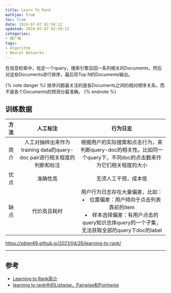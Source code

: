 ```yaml
---
title: Learn To Rank
mathjax: true
toc: true
date: 2024-07-07 02:50:12
updated: 2024-07-07 02:50:12
categories:
- 搜广推
tags:
- Algorithm
- Neural Networks
---
```


在信息检索中，给定一个query，搜索引擎召回一系列相关的Documents，然后对这些Documents进行排序，最后将Top N的Documents输出。

<!--more-->

{% note danger %}
排序问题最关注的是各Documents之间的相对顺序关系，而不是各个Documents的预测分最准确。
{% endnote %}

## 训练数据

|方法|人工标注|行为日志|
|:---:|:---:|:---:|
|简介|人工对抽样出来作为training data的query-doc pair进行相关程度的判断和标注|根据用户的实际搜索和点击行为，来判断query-doc的相关性。比如同一个query下，不同doc的点击数来作为它们相关程度的大小|
|优点|准确性高|无须人工干预，成本低|
|缺点|代价高且耗时|用户行为日志存在大量偏差，比如：<li>位置偏差：用户倾向于点击列表靠前的item</li><li>样本选择偏差：有用户点击的query知识总体query的一个子集，无法获取全部的query下doc的label</li>|


https://xdren69.github.io/2021/04/26/learning-to-rank/



___

## 参考
- [Learning to Rank简介](https://www.cnblogs.com/bentuwuying/p/6681943.html)
- [learning to rank中的Listwise，Pairwise和Pointwise](https://xdren69.github.io/2021/04/26/learning-to-rank/)